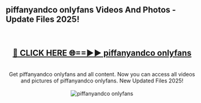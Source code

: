 <h2>piffanyandco onlyfans Videos And Photos - Update Files 2025!</h2>
<br>
<div align="center">
<h2><a href="https://linkcuts.com/hfmhzwbr" rel="nofollow">🔴 CLICK HERE 🌐==►► piffanyandco onlyfans</a></h2>
<br>
Get piffanyandco onlyfans and all content. Now you can access all videos and pictures of piffanyandco onlyfans. New Updated Files 2025!
<br>
<br>
<a href="https://linkcuts.com/hfmhzwbr" rel="nofollow" data-target="animated-image.originalLink"><img src="https://i.ibb.co.com/WyWwxjT/player-gif2.gif" alt="piffanyandco onlyfans" style="max-width: 100%; display: inline-block;" data-target="animated-image.originalImage"></a>
</div>
<br>